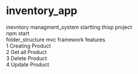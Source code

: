 # inventory_app
inevntory managment_system 
startting thisp project 
</br>
npm start 
</br>
folder_structure mvc framework
features 
</br>
1 Creating Product
</br>
2 Get all Product
</br>
3 Delete Product
</br>
4 Update Product
